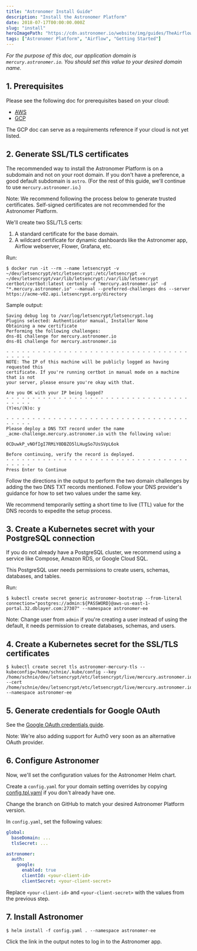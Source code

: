 ```yaml
---
title: "Astronomer Install Guide"
description: "Install the Astronomer Platform"
date: 2018-07-17T00:00:00.000Z
slug: "install"
heroImagePath: "https://cdn.astronomer.io/website/img/guides/TheAirflowUI_preview.png"
tags: ["Astronomer Platform", "Airflow", "Getting Started"]
---
```


*For the purpose of this doc, our application domain is
`mercury.astronomer.io`.  You should set this value to your
desired domain name.*

## 1. Prerequisites

Please see the following doc for prerequisites based on your cloud:

- [AWS](https://www.astronomer.io/guides/install-aws)
- [GCP](https://www.astronomer.io/guides/install-gcp)

The GCP doc can serve as a requirements reference if your cloud is not yet listed.

## 2. Generate SSL/TLS certificates

The recommended way to install the Astronomer Platform is on a subdomain and not on your root domain.  If you don't have a preference, a good default subdomain is `astro`.  (For the rest of this guide, we'll continue to use `mercury.astronomer.io`.)

Note: We recommend following the process below to generate trusted certificates.  Self-signed certificates are not recommended for the Astronomer Platform.

We'll create two SSL/TLS certs:

1. A standard certificate for the base domain.
1. A wildcard certificate for dynamic dashboards like the Astronomer app, Airflow webserver, Flower, Grafana, etc.

Run:

```shell
$ docker run -it --rm --name letsencrypt -v ~/dev/letsencrypt/etc/letsencrypt:/etc/letsencrypt -v ~/dev/letsencrypt/var/lib/letsencrypt:/var/lib/letsencrypt certbot/certbot:latest certonly -d "mercury.astronomer.io" -d "*.mercury.astronomer.io" --manual --preferred-challenges dns --server https://acme-v02.api.letsencrypt.org/directory
```

Sample output:

```plain
Saving debug log to /var/log/letsencrypt/letsencrypt.log
Plugins selected: Authenticator manual, Installer None
Obtaining a new certificate
Performing the following challenges:
dns-01 challenge for mercury.astronomer.io
dns-01 challenge for mercury.astronomer.io

- - - - - - - - - - - - - - - - - - - - - - - - - - - - - - - - - - - - - - - -
NOTE: The IP of this machine will be publicly logged as having requested this
certificate. If you're running certbot in manual mode on a machine that is not
your server, please ensure you're okay with that.

Are you OK with your IP being logged?
- - - - - - - - - - - - - - - - - - - - - - - - - - - - - - - - - - - - - - - -
(Y)es/(N)o: y

- - - - - - - - - - - - - - - - - - - - - - - - - - - - - - - - - - - - - - - -
Please deploy a DNS TXT record under the name
_acme-challenge.mercury.astronomer.io with the following value:

0CDuwkP_vNOfIgI7RMiY0DBZO5lLHugSo7UsSVpL6ok

Before continuing, verify the record is deployed.
- - - - - - - - - - - - - - - - - - - - - - - - - - - - - - - - - - - - - - - -
Press Enter to Continue
```

Follow the directions in the output to perform the two domain challenges by adding the two DNS TXT records mentioned.  Follow your DNS provider's guidance for how to set two values under the same key.

We recommend temporarily setting a short time to live (TTL) value for the DNS records to expedite the setup process.

## 3. Create a Kubernetes secret with your PostgreSQL connection

If you do not already have a PostgreSQL cluster, we recommend using a service like Compose, Amazon RDS, or Google Cloud SQL.

This PostgreSQL user needs permissions to create users, schemas, databases, and tables.

Run:

```shell
$ kubectl create secret generic astronomer-bootstrap --from-literal connection="postgres://admin:${PASSWORD}@aws-us-east-1-portal.32.dblayer.com:27307" --namespace astronomer-ee
```

Note: Change user from `admin` if you're creating a user instead of using the default, it needs permission to create databases, schemas, and users.

## 4. Create a Kubernetes secret for the SSL/TLS certificates

```shell
$ kubectl create secret tls astronomer-mercury-tls --kubeconfig=/home/schnie/.kube/config --key /home/schnie/dev/letsencrypt/etc/letsencrypt/live/mercury.astronomer.io/privkey.pem --cert /home/schnie/dev/letsencrypt/etc/letsencrypt/live/mercury.astronomer.io/fullchain.pem --namespace astronomer-ee
```

## 5. Generate credentials for Google OAuth

See the [Google OAuth credentials guide](/guides/google-oauth-creds).

Note: We're also adding support for Auth0 very soon as an alternative OAuth provider.

## 6. Configure Astronomer

Now, we'll set the configuration values for the Astronomer Helm chart.

Create a `config.yaml` for your domain setting overrides by copying [config.tpl.yaml](https://github.com/astronomerio/helm.astronomer.io/blob/master/config.tpl.yaml) if you don't already have one.

Change the branch on GitHub to match your desired Astronomer Platform version.

In `config.yaml`, set the following values:

```yaml
global:
  baseDomain: ...
  tlsSecret: ...

astronomer:
  auth:
    google:
      enabled: true
      clientId: <your-client-id>
      clientSecret: <your-client-secret>
```

Replace `<your-client-id>` and `<your-client-secret>` with the values from the previous step.

## 7. Install Astronomer

```shell
$ helm install -f config.yaml . --namespace astronomer-ee
```

Click the link in the output notes to log in to the Astronomer app.
